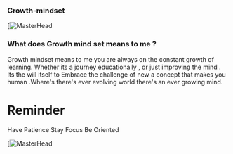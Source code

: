 ### Growth-mindset
[![MasterHead](https://cdn.dribbble.com/users/3149419/screenshots/15976640/media/3b4c94881e48278cac677d49ebf354b2.jpg?resize=450x338&vertical=center)

### What does Growth mind set means to me ?
 
 Growth mindset means to me you are always on the constant growth of learning. Whether its a journey educationally , or just improving the mind .  Its the will itself  to Embrace  the challenge of new a concept that makes you human .Where's there's ever evolving world there's an ever growing mind.

 # Reminder
 Have Patience
 Stay Focus 
 Be Oriented

 [![MasterHead](https://cdn.dribbble.com/userupload/12702414/file/original-3c599e2d8876725e311efe13f6b18e53.png?resize=450x338&vertical=center)